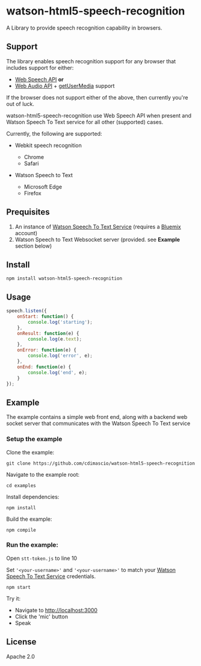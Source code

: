 # watson-html5-speech-recognition

A Library to provide speech recognition capability in browsers.

## Support
The library enables speech recognition support for any browser that includes support for either:

- [Web Speech API](https://developer.mozilla.org/en-US/docs/Web/API/Web_Speech_API) **or**
- [Web Audio API](https://developer.mozilla.org/en-US/docs/Web/API/Web_Audio_API) + [getUserMedia](https://developer.mozilla.org/en-US/docs/Web/API/Navigator/getUserMedia) support

If the browser does not support either of the above, then currently you're out of luck.


watson-html5-speech-recognition use Web Speech API when present and Watson Speech To Text service for all other (supported) cases.

Currently, the following are supported:

- Webkit speech recognition
	- Chrome
	- Safari
	
- Watson Speech to Text
	- Microsoft Edge
	- Firefox

## Prequisites

1. An instance of [Watson Speech To Text Service](https://console.ng.bluemix.net/catalog/services/speech-to-text/) (requires a [Bluemix](http://www.bluemix.net) account)
2. Watson Speech to Text Websocket server (provided. see **Example** section below)


## Install

```shell
npm install watson-html5-speech-recognition
```

## Usage
```javascript
speech.listen({
    onStart: function() {
        console.log('starting');
    },
    onResult: function(e) {
        console.log(e.text);
    },
    onError: function(e) {
        console.log('error', e);
    },
    onEnd: function(e) {
        console.log('end', e);
    }
});
```

## Example
The example contains a simple web front end, along with a backend web socket server that communicates with the Watson Speech To Text service

### Setup the example
Clone the example:

```shell
git clone https://github.com/cdimascio/watson-html5-speech-recognition
```

Navigate to the example root:

```shell
cd examples
```

Install dependencies:

```shell
npm install
```

Build the example:

```shell
npm compile
```

### Run the example:

Open `stt-token.js` to line 10 

Set `'<your-username>'` and `'<your-username>'` to match your [Watson Speech To Text Service](https://console.ng.bluemix.net/catalog/services/speech-to-text/) credentials.

```shell
npm start
```

Try it:

- Navigate to [http://localhost:3000](http://localhost:3000)
- Click the 'mic' button
- Speak


## License

Apache 2.0
